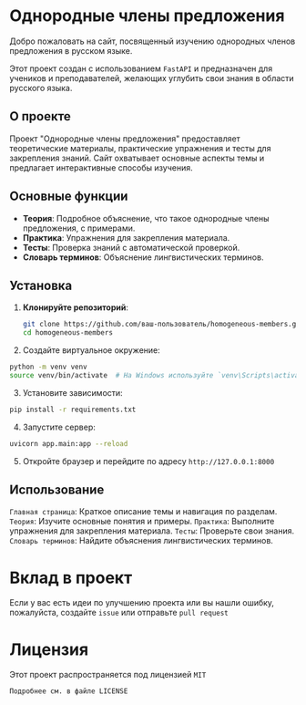 # Однородные члены предложения

Добро пожаловать на сайт, посвященный изучению однородных членов предложения в русском языке.

Этот проект создан с использованием `FastAPI` и предназначен для учеников и преподавателей, желающих углубить свои знания в области русского языка.

## О проекте

Проект "Однородные члены предложения" предоставляет теоретические материалы, практические упражнения и тесты для закрепления знаний. Сайт охватывает основные аспекты темы и предлагает интерактивные способы изучения.

## Основные функции

- **Теория**: Подробное объяснение, что такое однородные члены предложения, с примерами.
- **Практика**: Упражнения для закрепления материала.
- **Тесты**: Проверка знаний с автоматической проверкой.
- **Словарь терминов**: Объяснение лингвистических терминов.

## Установка

1. **Клонируйте репозиторий**:
   ```bash
   git clone https://github.com/ваш-пользователь/homogeneous-members.git
   cd homogeneous-members
   ```

2. Создайте виртуальное окружение:
  ```bash
  python -m venv venv
  source venv/bin/activate  # На Windows используйте `venv\Scripts\activate`
  ```

3. Установите зависимости:
  ```bash
  pip install -r requirements.txt
  ```

4. Запустите сервер:
  ```bash
  uvicorn app.main:app --reload
  ```

5. Откройте браузер и перейдите по адресу `http://127.0.0.1:8000`

## Использование

`Главная страница`: Краткое описание темы и навигация по разделам.
`Теория`: Изучите основные понятия и примеры.
`Практика`: Выполните упражнения для закрепления материала.
`Тесты`: Проверьте свои знания.
`Словарь терминов`: Найдите объяснения лингвистических терминов.

# Вклад в проект

Если у вас есть идеи по улучшению проекта или вы нашли ошибку, пожалуйста, создайте `issue` или отправьте `pull request`

# Лицензия

Этот проект распространяется под лицензией `MIT`

`Подробнее см. в файле LICENSE`


